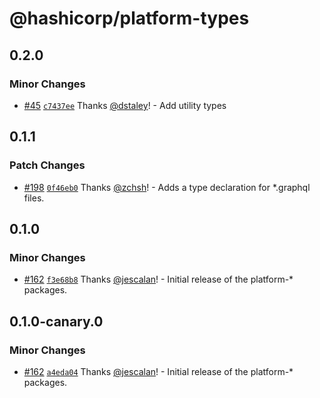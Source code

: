 # @hashicorp/platform-types

## 0.2.0

### Minor Changes

- [#45](https://github.com/hashicorp/web-platform-packages/pull/45) [`c7437ee`](https://github.com/hashicorp/web-platform-packages/commit/c7437eecc1bbc9c53d11db8eb294d71bb88ec88d) Thanks [@dstaley](https://github.com/dstaley)! - Add utility types

## 0.1.1

### Patch Changes

- [#198](https://github.com/hashicorp/nextjs-scripts/pull/198) [`0f46eb0`](https://github.com/hashicorp/nextjs-scripts/commit/0f46eb01f696f653425ae5a13c4c1191074888be) Thanks [@zchsh](https://github.com/zchsh)! - Adds a type declaration for \*.graphql files.

## 0.1.0

### Minor Changes

- [#162](https://github.com/hashicorp/nextjs-scripts/pull/162) [`f3e68b8`](https://github.com/hashicorp/nextjs-scripts/commit/f3e68b8a00066fe9ab7a789aecfd6bc97bcd047f) Thanks [@jescalan](https://github.com/jescalan)! - Initial release of the platform-\* packages.

## 0.1.0-canary.0

### Minor Changes

- [#162](https://github.com/hashicorp/nextjs-scripts/pull/162) [`a4eda04`](https://github.com/hashicorp/nextjs-scripts/commit/a4eda047e75d843997ea95a8c36a83108b639cb8) Thanks [@jescalan](https://github.com/jescalan)! - Initial release of the platform-\* packages.
